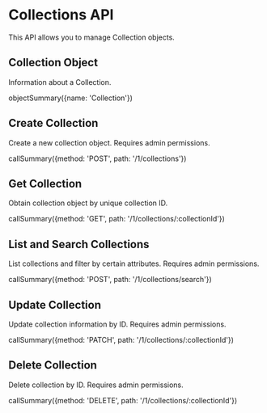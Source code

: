 # Collections API

This API allows you to manage Collection objects.

## Collection Object

Information about a Collection.

objectSummary({name: 'Collection'})

## Create Collection

Create a new collection object. Requires admin permissions.

callSummary({method: 'POST', path: '/1/collections'})

## Get Collection

Obtain collection object by unique collection ID.

callSummary({method: 'GET', path: '/1/collections/:collectionId'})

## List and Search Collections

List collections and filter by certain attributes. Requires admin permissions.

callSummary({method: 'POST', path: '/1/collections/search'})

## Update Collection

Update collection information by ID. Requires admin permissions.

callSummary({method: 'PATCH', path: '/1/collections/:collectionId'})

## Delete Collection

Delete collection by ID. Requires admin permissions.

callSummary({method: 'DELETE', path: '/1/collections/:collectionId'})
